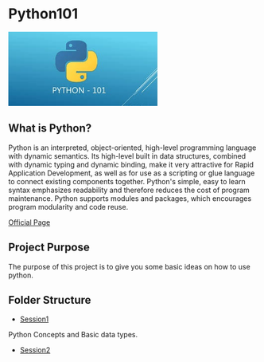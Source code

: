 # Python101

![Alt text](img/python.jpg?raw=true "Title")

## What is Python?
Python is an interpreted, object-oriented, high-level programming language with dynamic semantics. Its high-level built in data structures, combined with dynamic typing and dynamic binding, make it very attractive for Rapid Application Development, as well as for use as a scripting or glue language to connect existing components together. Python's simple, easy to learn syntax emphasizes readability and therefore reduces the cost of program maintenance. Python supports modules and packages, which encourages program modularity and code reuse. 

[Official Page](https://www.python.org/doc/essays/blurb/)


## Project Purpose
The purpose of this project is to give you some basic ideas on how to use python. 

## Folder Structure 
- [Session1](Session1) 

Python Concepts and Basic data types.
  
- [Session2](Session2) 